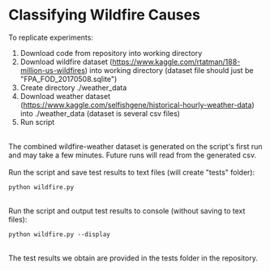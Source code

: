 # Classifying Wildfire Causes

To replicate experiments:

1. Download code from repository into working directory
2. Download wildfire dataset (https://www.kaggle.com/rtatman/188-million-us-wildfires) into working directory (dataset file should just be "FPA_FOD_20170508.sqlite")
3. Create directory ./weather_data
3. Download weather dataset (https://www.kaggle.com/selfishgene/historical-hourly-weather-data) into ./weather_data (dataset is several csv files)
4. Run script

<br />
The combined wildfire-weather dataset is generated on the script's first run and may take a few minutes. Future runs will read from the generated csv.

<br />
<br />
Run the script and save test results to text files (will create "tests" folder):

`python wildfire.py`

<br />
Run the script and output test results to console (without saving to text files):

`python wildfire.py --display`


<br />
The test results we obtain are provided in the tests folder in the repository.
